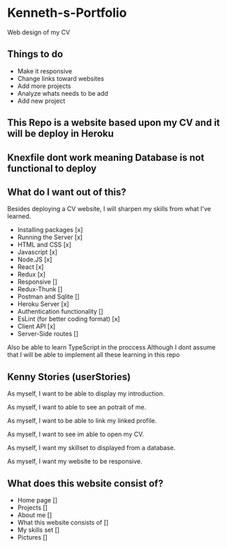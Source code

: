 # Kenneth-s-Portfolio
Web design of my CV

## Things to do 
 - Make it responsive
 - Change links toward websites
 - Add more projects 
 - Analyze whats needs to be add 
 - Add new project
 
## This Repo is a website based upon my CV and it will be deploy in Heroku

## Knexfile dont work meaning Database is not functional to deploy
## What do I want out of this?
Besides deploying a CV website, I will sharpen my skills from what I've learned.
 - Installing packages [x]
 - Running the Server [x]
 - HTML and CSS [x]
 - Javascript [x]
 - Node.JS [x]
 - React [x]
 - Redux [x]
 - Responsive []
 - Redux-Thunk []
 - Postman and Sqlite []
 - Heroku Server [x]
 - Authentication functionality [] 
 - EsLint (for better coding format) [x]
 - Client API [x] 
 - Server-Side routes []
 
 Also be able to learn TypeScript in the proccess
 Although I dont assume that I will be able to implement all these learning in this repo

## Kenny Stories (userStories)

As myself, I want to be able to display my introduction.

As myself, I want to able to see an potrait of me.

As myself, I want to be able to link my linked profile.

As myself, I want to see im able to open my CV.

As myself, I want my skillset to displayed from a database.

As myself, I want my website to be responsive. 


## What does this website consist of?
-	Home page []
-	Projects []
-	About me []
-	What this website consists of []
-	My skills set []
-	Pictures []

